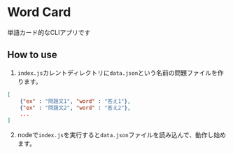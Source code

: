 # Word Card
単語カード的なCLIアプリです

## How to use
1. `index.js`カレントディレクトリに`data.json`という名前の問題ファイルを作ります。
```json
[
    {"ex" : "問題文1", "word" : "答え1"},
    {"ex" : "問題文2", "word" : "答え2"},
    ...
]
```

2. nodeで`index.js`を実行すると`data.json`ファイルを読み込んで、動作し始めます。